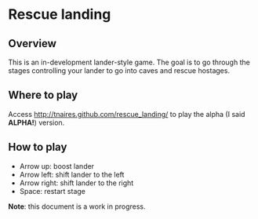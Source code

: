 Rescue landing
==============

Overview
--------

This is an in-development lander-style game. The goal is to go through the stages controlling your lander to go into caves and rescue hostages.

Where to play
-------------

Access http://tnaires.github.com/rescue_landing/ to play the alpha (I said **ALPHA!**) version.

How to play
-----------

- Arrow up: boost lander
- Arrow left: shift lander to the left
- Arrow right: shift lander to the right
- Space: restart stage

**Note**: this document is a work in progress.
